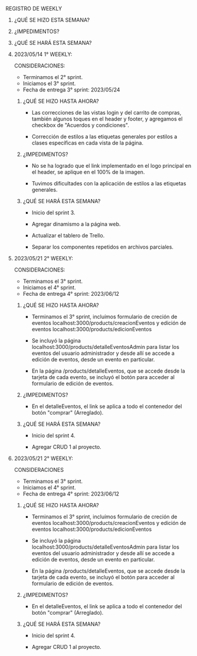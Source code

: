 REGISTRO DE WEEKLY

1. ¿QUÉ SE HIZO ESTA SEMANA?
2.  ¿IMPEDIMENTOS?
3. ¿QUÉ SE HARÁ ESTA SEMANA?

1. 2023/05/14 1° WEEKLY:

    CONSIDERACIONES:

    - Terminamos el 2° sprint.
    - Iniciamos el 3° sprint. 
    - Fecha de entrega 3° sprint: 2023/05/24

    1. ¿QUÉ SE HIZO HASTA AHORA?

        - Las correcciones de las vistas login y del carrito de compras, también algunos toques en el header y footer, y agregamos el checkbox de "Acuerdos y condiciones".

        - Corrección de estilos a las etiquetas generales por estilos a clases específicas en cada vista de la página.


    2.  ¿IMPEDIMENTOS?

        - No se ha logrado que el link implementado en el logo principal en el header, se aplique en el 100% de la imagen. 

        - Tuvimos dificultades con la aplicación de estilos a las etiquetas generales.


    3. ¿QUÉ SE HARÁ ESTA SEMANA?

        - Inicio del sprint 3.

        - Agregar dinamismo a la página web.

        - Actualizar el tablero de Trello.

        - Separar los componentes repetidos en archivos parciales.

2. 2023/05/21 2° WEEKLY:

    CONSIDERACIONES:

    - Terminamos el 3° sprint.
    - Iniciamos el 4° sprint.
    - Fecha de entrega 4° sprint: 2023/06/12

    1. ¿QUÉ SE HIZO HASTA AHORA?

        - Terminamos el 3° sprint, incluímos formulario de creción de eventos localhost:3000/products/creacionEventos y edición de eventos localhost:3000/products/edicionEventos

        - Se incluyó la página localhost:3000/products/detalleEventosAdmin para listar los eventos del usuario administrador y desde allí se accede a edición de eventos, desde un evento en particular.

        - En la página /products/detalleEventos, que se accede desde la tarjeta de cada evento, se incluyó el botón para acceder al formulario de edición de eventos.

    2. ¿IMPEDIMENTOS?

        - En el detalleEventos, el link se aplica a todo el contenedor del botón "comprar" (Arreglado).

    3. ¿QUÉ SE HARÁ ESTA SEMANA?

        - Inicio del sprint 4.

        - Agregar CRUD 1 al proyecto.


2. 2023/05/21 2° WEEKLY:

    CONSIDERACIONES
    - Terminamos el 3° sprint.
    - Iniciamos el 4° sprint. 
    - Fecha de entrega 4° sprint: 2023/06/12

    1. ¿QUÉ SE HIZO HASTA AHORA?

        - Terminamos el 3° sprint, incluímos formulario de creción de eventos localhost:3000/products/creacionEventos y edición de eventos localhost:3000/products/edicionEventos

        - Se incluyó la página localhost:3000/products/detalleEventosAdmin para listar los eventos del usuario administrador y desde allí se accede a edición de eventos, desde un evento en particular.

        - En la página /products/detalleEventos, que se accede desde la tarjeta de cada evento, se incluyó el botón para acceder al formulario de edición de eventos.


    2.  ¿IMPEDIMENTOS?

        - En el detalleEventos, el link se aplica a todo el contenedor del botón "comprar" (Arreglado).


    3. ¿QUÉ SE HARÁ ESTA SEMANA?

        - Inicio del sprint 4.

        - Agregar CRUD 1 al proyecto.
        